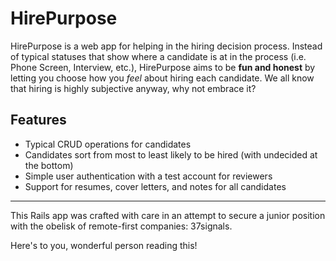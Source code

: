 # HirePurpose

HirePurpose is a web app for helping in the hiring decision process. Instead of typical statuses that show where a candidate is at in the process (i.e. Phone Screen, Interview, etc.), HirePurpose aims to be **fun and honest** by letting you choose how you *feel* about hiring each candidate. We all know that hiring is highly subjective anyway, why not embrace it?

## Features

* Typical CRUD operations for candidates
* Candidates sort from most to least likely to be hired (with undecided at the bottom)
* Simple user authentication with a test account for reviewers
* Support for resumes, cover letters, and notes for all candidates

---

This Rails app was crafted with care in an attempt to secure a junior position with the obelisk of remote-first companies: 37signals.

Here's to you, wonderful person reading this!
